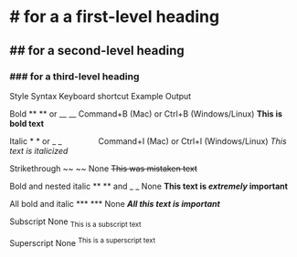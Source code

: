 # # for a a first-level heading
## ## for a second-level heading
### ### for a third-level heading


Style	Syntax	Keyboard shortcut	Example	Output

Bold	** ** or __ __	Command+B (Mac) or Ctrl+B (Windows/Linux)	**This is bold text**

Italic	* * or _ _     	Command+I (Mac) or Ctrl+I (Windows/Linux)	_This text is italicized_

Strikethrough	~~ ~~	None	~~This was mistaken text~~

Bold and nested italic	** ** and _ _	None	**This text is _extremely_ important**

All bold and italic	*** ***	None	***All this text is important***

Subscript	<sub> </sub>	None	<sub>This is a subscript text</sub>

Superscript	<sup> </sup>	None	<sup>This is a superscript text</sup>	
 
